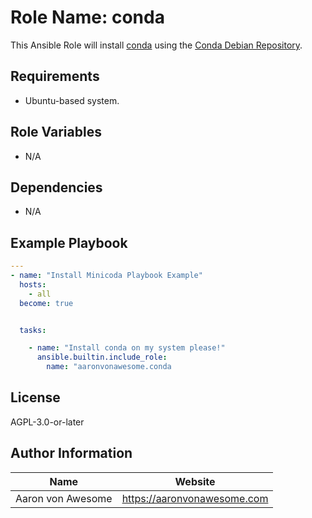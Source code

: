 # Role Name: conda

This Ansible Role will install [conda](https://conda.io) using the [Conda Debian Repository](https://docs.conda.io/projects/conda/en/latest/user-guide/install/rpm-debian.html).

## Requirements

- Ubuntu-based system.

## Role Variables

- N/A

## Dependencies

- N/A

## Example Playbook

```yaml
---
- name: "Install Minicoda Playbook Example"
  hosts:
    - all
  become: true


  tasks:

    - name: "Install conda on my system please!"
      ansible.builtin.include_role:
        name: "aaronvonawesome.conda
```

## License

AGPL-3.0-or-later

## Author Information

| Name | Website |
| --  | -- |
| Aaron von Awesome | https://aaronvonawesome.com |
